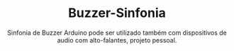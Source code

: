<h1 align="center">Buzzer-Sinfonia</h1>
<p align="center">Sinfonia de Buzzer Arduino pode ser utilizado também com dispositivos de audio com alto-falantes, projeto pessoal.</p>
